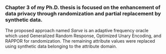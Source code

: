 ### Chapter 3 of my Ph.D. thesis is focused on the enhancement of data privacy through randomization and partial replacement by synthetic data.

The proposed approach named <i>Sarve</i> is an adaptive frequency oracle which used Generalized Random Response, Optimized Unary Encoding, and RAPPOR for randomization. The remaining attribute values were replaced using synthetic data belonging to the attribute domain.
